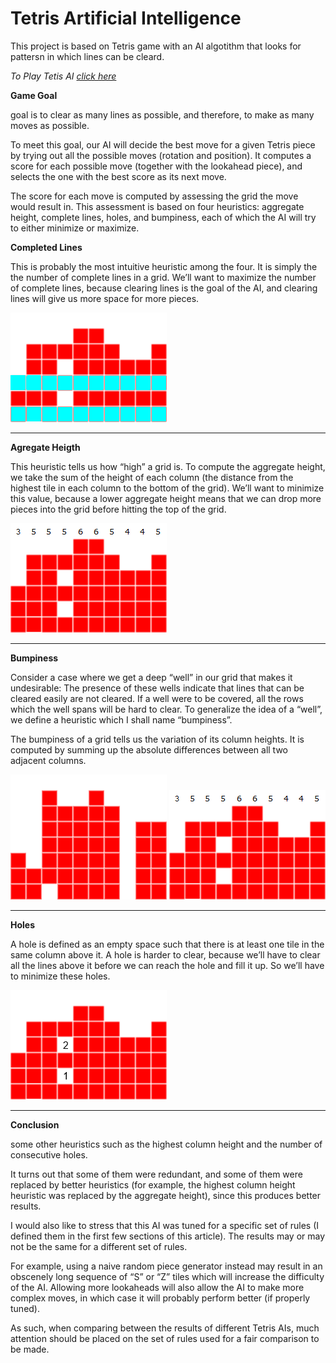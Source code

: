 # Tetris Artificial Intelligence

This project is based on Tetris game with an AI algotithm that looks for pattersn in which lines can be cleard.

*To Play Tetis AI [click here](https://tetris-artificial-intelligence.github.io)*


**Game Goal**

goal is to clear as many lines as possible, and therefore, to make as many moves as possible.

To meet this goal, our AI will decide the best move for a given Tetris piece by trying out all the possible moves (rotation and position). It computes a score for each possible move (together with the lookahead piece), and selects the one with the best score as its next move.

The score for each move is computed by assessing the grid the move would result in. This assessment is based on four heuristics: aggregate height, complete lines, holes, and bumpiness, each of which the AI will try to either minimize or maximize.


**Completed Lines**

This is probably the most intuitive heuristic among the four. It is simply the the number of complete lines in a grid. We’ll want to maximize the number of complete lines, because clearing lines is the goal of the AI, and clearing lines will give us more space for more pieces.

![Completed Lines](/images/complete_lines.png)

- - - -

**Agregate Heigth**

This heuristic tells us how “high” a grid is. To compute the aggregate height, we take the sum of the height of each column (the distance from the highest tile in each column to the bottom of the grid). We’ll want to minimize this value, because a lower aggregate height means that we can drop more pieces into the grid before hitting the top of the grid.

![Aggregate Height](/images/aggregate_height.png)

- - - -

**Bumpiness**

 Consider a case where we get a deep “well” in our grid that makes it undesirable: The presence of these wells indicate that lines that can be cleared easily are not cleared. If a well were to be covered, all the rows which the well spans will be hard to clear. To generalize the idea of a “well”, we define a heuristic which I shall name “bumpiness”.

The bumpiness of a grid tells us the variation of its column heights. It is computed by summing up the absolute differences between all two adjacent columns.

![Bumpiness 1](/images/bumpiness1.png) ![Bumpiness 2](/images/bumpiness2.png)

- - - -

**Holes**

A hole is defined as an empty space such that there is at least one tile in the same column above it. A hole is harder to clear, because we’ll have to clear all the lines above it before we can reach the hole and fill it up. So we’ll have to minimize these holes.

![Number Holes](/images/number_holes.png)

- - - -

**Conclusion**

some other heuristics such as the highest column height and the number of consecutive holes.

It turns out that some of them were redundant, and some of them were replaced by better heuristics (for example, the highest column height heuristic was replaced by the aggregate height), since this produces better results.

I would also like to stress that this AI was tuned for a specific set of rules (I defined them in the first few sections of this article). The results may or may not be the same for a different set of rules.

For example, using a naive random piece generator instead may result in an obscenely long sequence of “S” or “Z” tiles which will increase the difficulty of the AI. Allowing more lookaheads will also allow the AI to make more complex moves, in which case it will probably perform better (if properly tuned).

As such, when comparing between the results of different Tetris AIs, much attention should be placed on the set of rules used for a fair comparison to be made.
